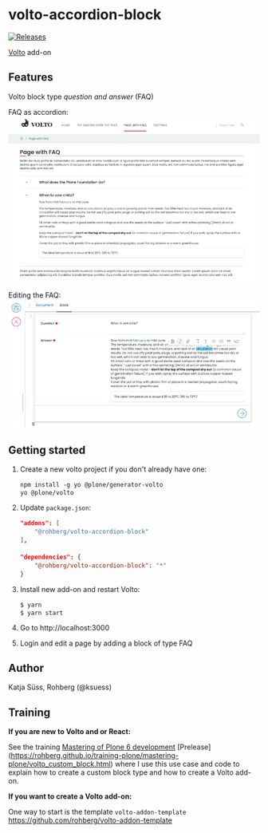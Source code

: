 # volto-accordion-block
[![Releases](https://img.shields.io/github/v/release/rohberg/volto-accordion-block)](https://github.com/rohberg/volto-accordion-block/releases)

[Volto](https://github.com/plone/volto) add-on

## Features

Volto block type *question and answer* (FAQ)

FAQ as accordion:
![FAQ as accordion](https://github.com/rohberg/volto-accordion-block/raw/master/public/faq_accordion.png)

Editing the FAQ:
![Editing the FAQ](https://github.com/rohberg/volto-accordion-block/raw/master/public/faq_sidebar.png)

## Getting started

1. Create a new volto project if you don't already have one:
    ```
    npm install -g yo @plone/generator-volto
    yo @plone/volto
    ```

1. Update `package.json`:
    ```json
    "addons": [
        "@rohberg/volto-accordion-block"
    ],

    "dependencies": {
        "@rohberg/volto-accordion-block": "*"
    }
    ```

1. Install new add-on and restart Volto:
    ```
    $ yarn
    $ yarn start
    ```

1. Go to http://localhost:3000

1. Login and edit a page by adding a block of type FAQ


## Author

Katja Süss, Rohberg (@ksuess)


## Training

**If you are new to Volto and or React:**

See the training [Mastering of Plone 6 development](https://training.plone.org/) [Prelease] (https://rohberg.github.io/training-plone/mastering-plone/volto_custom_block.html) where I use this use case and code to explain how to create a custom block type and how to create a Volto add-on.

**If you want to create a Volto add-on:**

One way to start is the template `volto-addon-template`
https://github.com/rohberg/volto-addon-template